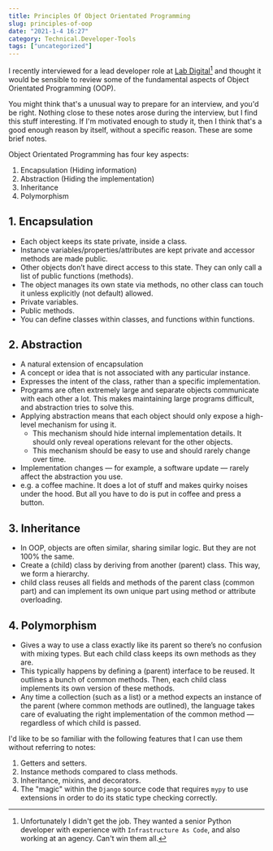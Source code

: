 ```yaml
---
title: Principles Of Object Orientated Programming
slug: principles-of-oop
date: "2021-1-4 16:27"
category: Technical.Developer-Tools
tags: ["uncategorized"]
---
```


I recently interviewed for a lead developer role at [Lab Digital](https://labdigital.nl/en/)[^1] and thought it would be sensible to review some of the fundamental aspects of Object Orientated Programming (OOP).

You might think that's a unusual way to prepare for an interview, and you'd be right. Nothing close to these notes arose during the interview, but I find this stuff interesting. If I'm motivated enough to study it, then I think that's a good enough reason by itself, without a specific reason. These are some brief notes.

Object Orientated Programming has four key aspects:

1. Encapsulation (Hiding information)
2. Abstraction (Hiding the implementation)
3. Inheritance
4. Polymorphism

## 1. Encapsulation

- Each object keeps its state private, inside a class.
- Instance variables/properties/attributes are kept private and accessor methods are made public.
- Other objects don’t have direct access to this state. They can only call a list of public functions (methods).
- The object manages its own state via methods, no other class can touch it unless explicitly (not default) allowed.
- Private variables.
- Public methods.
- You can define classes within classes, and functions within functions.

## 2. Abstraction

- A natural extension of encapsulation
- A concept or idea that is not associated with any particular instance.
- Expresses the intent of the class, rather than a specific implementation.
- Programs are often extremely large and separate objects communicate with each other a lot. This makes maintaining large programs difficult, and abstraction tries to solve this.
- Applying abstraction means that each object should only expose a high-level mechanism for using it.
  - This mechanism should hide internal implementation details. It should only reveal operations relevant for the other objects.
  - This mechanism should be easy to use and should rarely change over time.
- Implementation changes — for example, a software update — rarely affect the abstraction you use.
- e.g. a coffee machine. It does a lot of stuff and makes quirky noises under the hood. But all you have to do is put in coffee and press a button.

## 3. Inheritance

- In OOP, objects are often similar, sharing similar logic. But they are not 100% the same.
- Create a (child) class by deriving from another (parent) class. This way, we form a hierarchy.
- child class reuses all fields and methods of the parent class (common part) and can implement its own unique part using method or attribute overloading.

## 4. Polymorphism

- Gives a way to use a class exactly like its parent so there’s no confusion with mixing types. But each child class keeps its own methods as they are.
- This typically happens by defining a (parent) interface to be reused. It outlines a bunch of common methods. Then, each child class implements its own version of these methods.
- Any time a collection (such as a list) or a method expects an instance of the parent (where common methods are outlined), the language takes care of evaluating the right implementation of the common method — regardless of which child is passed.

I'd like to be so familiar with the following features that I can use them without referring to notes:

1. Getters and setters.
2. Instance methods compared to class methods.
3. Inheritance, mixins, and decorators.
4. The "magic" within the `Django` source code that requires `mypy` to use extensions in order to do its static type checking correctly.

[^1]: Unfortunately I didn't get the job. They wanted a senior Python developer with experience with `Infrastructure As Code`, and also working at an agency. Can't win them all.
